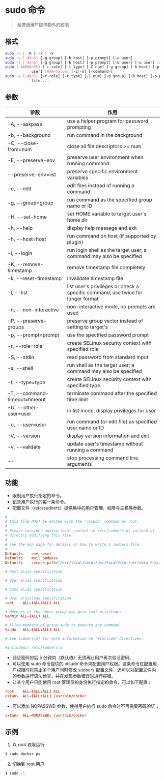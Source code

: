 # sudo 命令

> 给普通用户提供额外的权限

## 格式

```bash
sudo -h | -K | -k | -V
sudo -v [-AknS] [-g group] [-h host] [-p prompt] [-u user]
sudo -l [-AknS] [-g group] [-h host] [-p prompt] [-U user] [-u user] [command]
sudo [-AbEHknPS] [-r role] [-t type] [-C num] [-g group] [-h host] [-p prompt] [-T timeout] [-u
            user] [VAR=value] [-i|-s] [<command>]
sudo -e [-AknS] [-r role] [-t type] [-C num] [-g group] [-h host] [-p prompt] [-T timeout] [-u user]
            file ...
```

## 参数

| 参数 | 作用 |
| --------- | --------- |
| -A, --askpass | use a helper program for password prompting |
| -b, --background | run command in the background |
| -C, --close-from=num | close all file descriptors >= num |
| -E, --preserve-env | preserve user environment when running command |
| --preserve-env=list | preserve specific environment variables |
| -e, --edit | edit files instead of running a command |
| -g, --group=group | run command as the specified group name or ID |
| -H, --set-home | set HOME variable to target user's home dir |
| -h, --help | display help message and exit |
| -h, --host=host | run command on host (if supported by plugin) |
| -i, --login | run login shell as the target user; a command may also be specified |
| -K, --remove-timestamp | remove timestamp file completely |
| -k, --reset-timestamp | invalidate timestamp file |
| -l, --list | list user's privileges or check a specific command; use twice for longer format |
| -n, --non-interactive | non-interactive mode, no prompts are used |
| -P, --preserve-groups | preserve group vector instead of setting to target's |
| -p, --prompt=prompt | use the specified password prompt |
| -r, --role=role | create SELinux security context with specified role |
| -S, --stdin | read password from standard input |
| -s, --shell | run shell as the target user; a command may also be specified |
| -t, --type=type | create SELinux security context with specified type |
| -T, --command-timeout=timeout | terminate command after the specified time limit |
| -U, --other-user=user | in list mode, display privileges for user |
| -u, --user=user | run command (or edit file) as specified user name or ID |
| -V, --version | display version information and exit |
| -v, --validate | update user's timestamp without running a command |
| -- | stop processing command line arguments |

## 功能

- 限制用户执行指定的命令。
- 记录用户执行的每一条命令。
- 配置文件（/etc/sudoers）提供集中的用户管理、权限与主机等参数。

```conf
#
# This file MUST be edited with the 'visudo' command as root.
#
# Please consider adding local content in /etc/sudoers.d/ instead of
# directly modifying this file.
#
# See the man page for details on how to write a sudoers file.
#
Defaults	env_reset
Defaults	mail_badpass
Defaults	secure_path="/usr/local/sbin:/usr/local/bin:/usr/sbin:/usr/bin:/sbin:/bin:/snap/bin"

# Host alias specification

# User alias specification

# Cmnd alias specification

# User privilege specification
root	ALL=(ALL:ALL) ALL

# Members of the admin group may gain root privileges
%admin ALL=(ALL) ALL

# Allow members of group sudo to execute any command
%sudo	ALL=(ALL:ALL) ALL

# See sudoers(5) for more information on "#include" directives:

#includedir /etc/sudoers.d
```

- 验证密码的后 5 分钟内（默认值）无须再让用户再次验证密码。
- 可以使用 sudo 命令提供的 visudo 命令来配置用户权限。这条命令在配置用户权限时将禁止多个用户同时修改 sudoers 配置文件，还可以对配置文件内的参数进行语法检查，并在发现参数错误时进行报错。
- 让某个用户只能使用 root 管理员的身份执行指定的命令，可以如下配置：

```conf
root	ALL=(ALL:ALL) ALL
cxfans	ALL=(ALL:ALL) /usr/bin/docker
```

- 可以添加 NOPASSWD 参数，使得用户执行 sudo 命令时不再需要密码验证：

```conf
cxfans	ALL=NOPASSWD: /usr/bin/docker
```

## 示例

1. 以 root 权限运行

```bash
$ sudo docker ps
```

2. 切换到 root 用户

```bash
$ sudo -i
```
